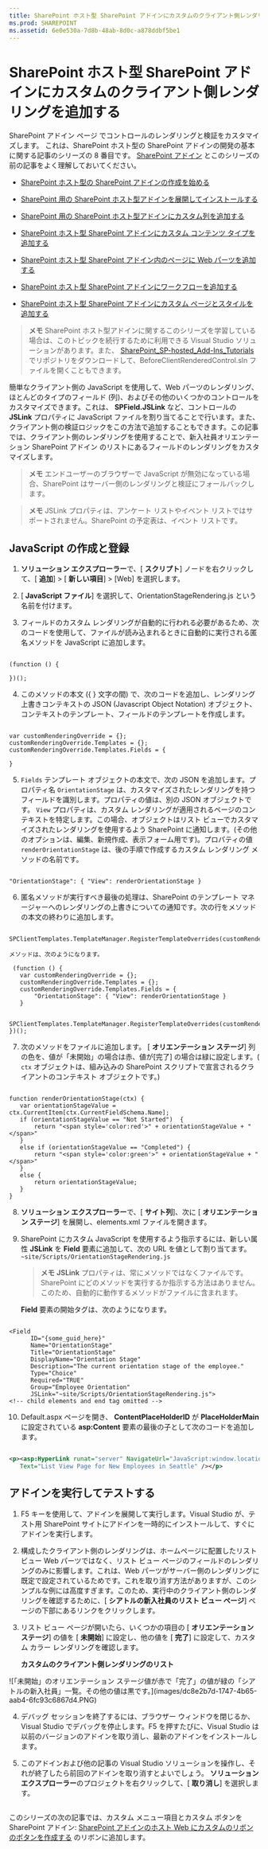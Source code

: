 ```yaml
---
title: SharePoint ホスト型 SharePoint アドインにカスタムのクライアント側レンダリングを追加する
ms.prod: SHAREPOINT
ms.assetid: 6e0e530a-7d8b-48ab-8d0c-a878ddbf5be1
---
```



# SharePoint ホスト型 SharePoint アドインにカスタムのクライアント側レンダリングを追加する
SharePoint アドイン ページ でコントロールのレンダリングと検証をカスタマイズします。
これは、SharePoint ホスト型の SharePoint アドインの開発の基本に関する記事のシリーズの 8 番目です。 [SharePoint アドイン](sharepoint-add-ins.md) とこのシリーズの前の記事をよく理解しておいてください。





-  [SharePoint ホスト型の SharePoint アドインの作成を始める](get-started-creating-sharepoint-hosted-sharepoint-add-ins.md)


-  [SharePoint 用の SharePoint ホスト型アドインを展開してインストールする](deploy-and-install-a-sharepoint-hosted-sharepoint-add-in.md)


-  [SharePoint 用の SharePoint ホスト型アドインにカスタム列を追加する](add-custom-columns-to-a-sharepoint-hostedsharepoint-add-in.md)


-  [SharePoint ホスト型 SharePoint アドインにカスタム コンテンツ タイプを追加する](add-a-custom-content-type-to-a-sharepoint-hostedsharepoint-add-in.md)


-  [SharePoint ホスト型 SharePoint アドイン内のページに Web パーツを追加する](add-a-web-part-to-a-page-in-a-sharepoint-hosted-sharepoint-add-in.md)


-  [SharePoint ホスト型 SharePoint アドインにワークフローを追加する](add-a-workflow-to-a-sharepoint-hosted-sharepoint-add-in.md)


-  [SharePoint ホスト型 SharePoint アドインにカスタム ページとスタイルを追加する](add-a-custom-page-and-style-to-a-sharepoint-hosted-sharepoint-add-in.md)



> **メモ**
> SharePoint ホスト型アドインに関するこのシリーズを学習している場合は、このトピックを続行するために利用できる Visual Studio ソリューションがあります。また、 [SharePoint_SP-hosted_Add-Ins_Tutorials](https://github.com/OfficeDev/SharePoint_SP-hosted_Add-Ins_Tutorials) でリポジトリをダウンロードして、BeforeClientRenderedControl.sln ファイルを開くこともできます。




簡単なクライアント側の JavaScript を使用して、Web パーツのレンダリング、ほとんどのタイプのフィールド (列)、およびその他のいくつかのコントロールをカスタマイズできます。これは、 **SPField.JSLink** など、コントロールの **JSLink** プロパティに JavaScript ファイルを割り当てることで行います。また、クライアント側の検証ロジックをこの方法で追加することもできます。この記事では、クライアント側のレンダリングを使用することで、新入社員オリエンテーション SharePoint アドイン のリストにあるフィールドのレンダリングをカスタマイズします。
> **メモ**
> エンドユーザーのブラウザーで JavaScript が無効になっている場合、SharePoint はサーバー側のレンダリングと検証にフォールバックします。 





> **メモ**
> JSLink プロパティは、アンケート リストやイベント リストではサポートされません。SharePoint の予定表は、イベント リストです。 





## JavaScript の作成と登録






1. **ソリューション エクスプローラー**で、[ **スクリプト**] ノードを右クリックして、[ **追加**] > [ **新しい項目**] > [Web] を選択します。


2. [ **JavaScript ファイル**] を選択して、OrientationStageRendering.js という名前を付けます。


3. フィールドのカスタム レンダリングが自動的に行われる必要があるため、次のコードを使用して、ファイルが読み込まれるときに自動的に実行される匿名メソッドを JavaScript に追加します。

 ```

(function () {

})();
 ```

4. このメソッドの本文 ({ } 文字の間) で、次のコードを追加し、レンダリング上書きコンテキストの JSON (Javascript Object Notation) オブジェクト、コンテキストのテンプレート、フィールドのテンプレートを作成します。

 ```

var customRenderingOverride = {};
customRenderingOverride.Templates = {};
customRenderingOverride.Templates.Fields = {

}
 ```

5.  `Fields` テンプレート オブジェクトの本文で、次の JSON を追加します。プロパティ名 `OrientationStage` は、カスタマイズされたレンダリングを持つフィールドを識別します。プロパティの値は、別の JSON オブジェクトです。 `View` プロパティは、カスタム レンダリングが適用されるページのコンテキストを特定します。この場合、オブジェクトはリスト ビューでカスタマイズされたレンダリングを使用するよう SharePoint に通知します。(その他のオプションは、編集、新規作成、表示フォーム用です)。プロパティの値 `renderOrientationStage` は、後の手順で作成するカスタム レンダリング メソッドの名前です。

 ```

"OrientationStage": { "View": renderOrientationStage }
 ```

6. 匿名メソッドが実行すべき最後の処理は、SharePoint のテンプレート マネージャーへのレンダリングの上書きについての通知です。次の行をメソッドの本文の終わりに追加します。

 ```
  SPClientTemplates.TemplateManager.RegisterTemplateOverrides(customRenderingOverride);
 ```


    メソッドは、次のようになります。



 ```
  (function () {
    var customRenderingOverride = {};
    customRenderingOverride.Templates = {};
    customRenderingOverride.Templates.Fields = {
        "OrientationStage": { "View": renderOrientationStage }
    }

    SPClientTemplates.TemplateManager.RegisterTemplateOverrides(customRenderingOverride);
})();
 ```

7. 次のメソッドをファイルに追加します。 [ **オリエンテーション ステージ**] 列の色を、値が「未開始」の場合は赤、値が[完了] の場合は緑に設定します。( `ctx` オブジェクトは、組み込みの SharePoint スクリプトで宣言されるクライアントのコンテキスト オブジェクトです。)

 ```

function renderOrientationStage(ctx) {
    var orientationStageValue = ctx.CurrentItem[ctx.CurrentFieldSchema.Name];
    if (orientationStageValue == "Not Started")  {
        return "<span style='color:red'>" + orientationStageValue + "</span>"
    }
    else if (orientationStageValue == "Completed") {
        return "<span style='color:green'>" + orientationStageValue + "</span>"
    }
    else {
        return orientationStageValue;
    }
}
 ```

8. **ソリューション エクスプローラー**で、[ **サイト列**]、次に [ **オリエンテーション ステージ**] を展開し、elements.xml ファイルを開きます。


9. SharePoint にカスタム JavaScript を使用するよう指示するには、新しい属性 **JSLink** を **Field** 要素に追加して、次の URL を値として割り当てます。 `~site/Scripts/OrientationStageRendering.js`

    > **メモ**
      > **JSLink** プロパティは、常にメソッドではなくファイルです。SharePoint にどのメソッドを実行するか指示する方法はありません。このため、自動的に動作するメソッドがファイルに含まれます。

    **Field** 要素の開始タグは、次のようになります。



 ```

<Field
       ID="{some_guid_here}"
       Name="OrientationStage"
       Title="OrientationStage"
       DisplayName="Orientation Stage"
       Description="The current orientation stage of the employee."
       Type="Choice"
       Required="TRUE"
       Group="Employee Orientation" 
       JSLink="~site/Scripts/OrientationStageRendering.js">
<!-- child elements and end tag omitted -->
 ```

10. Default.aspx ページを開き、 **ContentPlaceHolderID** が **PlaceHolderMain** に設定されている **asp:Content** 要素の最後の子として次のコードを追加します。

 ```XML

<p><asp:HyperLink runat="server" NavigateUrl="JavaScript:window.location = _spPageContextInfo.webAbsoluteUrl + '/Lists/NewEmployeesInSeattle/AllItems.aspx';"
    Text="List View Page for New Employees in Seattle" /></p>

 ```


## アドインを実行してテストする






1. F5 キーを使用して、アドインを展開して実行します。Visual Studio が、テスト用 SharePoint サイトにアドインを一時的にインストールして、すぐにアドインを実行します。 


2. 構成したクライアント側のレンダリングは、ホームページに配置したリスト ビュー Web パーツではなく、リスト ビュー ページのフィールドのレンダリングのみに影響します。これは、Web パーツがサーバー側のレンダリングに既定で設定されているためです。これを取り消す方法がありますが、このシンプルな例には高度すぎます。このため、実行中のクライアント側のレンダリングを確認するために、[ **シアトルの新入社員のリスト ビュー ページ**] ページの下部にあるリンクをクリックします。


3. リスト ビュー ページが開いたら、いくつかの項目の [ **オリエンテーション ステージ**] の値を [ **未開始**] に設定し、他の値を [ **完了**] に設定して、カスタム カラー レンダリングを確認します。 

   **カスタムのクライアント側レンダリングのリスト**



!\[「未開始」のオリエンテーション ステージ値が赤で「完了」の値が緑の「シアトルの新入社員」一覧。その他の値は黒です。](images/dc8e2b7d-1747-4b65-aab4-6fc93c6867d4.PNG)





4. デバッグ セッションを終了するには、ブラウザー ウィンドウを閉じるか、Visual Studio でデバッグを停止します。F5 を押すたびに、Visual Studio は以前のバージョンのアドインを取り消し、最新のアドインをインストールします。


5. このアドインおよび他の記事の Visual Studio ソリューションを操作し、それが終了したら前回のアドインを取り消すとよいでしょう。 **ソリューション エクスプローラー**のプロジェクトを右クリックして、[ **取り消し**] を選択します。



## 
<a name="Nextsteps"> </a>

このシリーズの次の記事では、カスタム メニュー項目とカスタム ボタンを SharePoint アドイン:  [SharePoint アドインのホスト Web にカスタムのリボンのボタンを作成する](create-a-custom-ribbon-button-in-the-host-web-of-a-sharepoint-add-in.md) のリボンに追加します。




